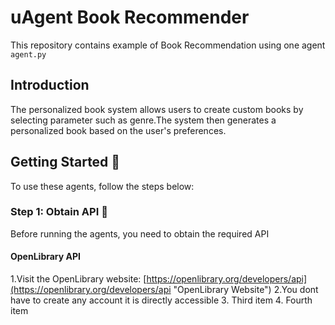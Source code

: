 # uAgent Book Recommender

This repository contains example of Book Recommendation using one agent `agent.py`

## Introduction
The personalized book system allows users to create custom books by selecting parameter such as genre.The system then generates a personalized book based on the user's preferences.


## Getting Started 🚀
To use these agents, follow the steps below:

### Step 1: Obtain API 🔑
Before running the agents, you need to obtain the required API

#### OpenLibrary API
1.Visit the OpenLibrary website: [https://openlibrary.org/developers/api](https://openlibrary.org/developers/api "OpenLibrary Website")
2.You dont have to create any account it is directly accessible
3. Third item
4. Fourth item
